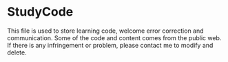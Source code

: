 # StudyCode
This file is used to store learning code,  welcome error correction and communication.
Some of the code and content comes from the public web.
If there is any infringement or problem, please contact me to modify and delete.
